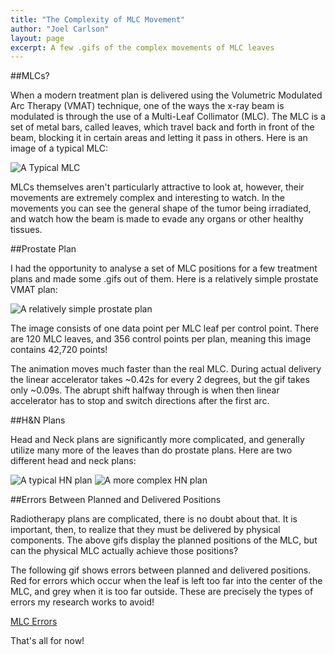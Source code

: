 ```yaml
---
title: "The Complexity of MLC Movement"
author: "Joel Carlson"
layout: page
excerpt: A few .gifs of the complex movements of MLC leaves 
---
```


##MLCs?

When a modern treatment plan is delivered using the Volumetric Modulated Arc Therapy (VMAT) technique, one of the ways the x-ray beam is modulated is through the use of a Multi-Leaf Collimator (MLC).  The MLC is a set of metal bars, called leaves, which travel back and forth in front of the beam, blocking it in certain areas and letting it pass in others. Here is an image of a typical MLC:

<img src="http://i.imgur.com/onD7Z1R.jpg" title="A Typical MLC" />

MLCs themselves aren't particularly attractive to look at, however, their movements are extremely complex and interesting to watch. In the movements you can see the general shape of the tumor being irradiated, and watch how the beam is made to evade any organs or other healthy tissues.

##Prostate Plan 
 
I had the opportunity to analyse a set of MLC positions for a few treatment plans and made some .gifs out of them. Here is a relatively simple prostate VMAT plan:

<img src="http://i.imgur.com/puquDzz.gif" title="A relatively simple prostate plan" />

The image consists of one data point per MLC leaf per control point.  There are 120 MLC leaves, and 356 control points per plan, meaning this image contains 42,720 points! 

The animation moves much faster than the real MLC.  During actual delivery the linear accelerator takes ~0.42s for every 2 degrees, but the gif takes only ~0.09s. The abrupt shift halfway through is when then linear accelerator has to stop and switch directions after the first arc.

##H&N Plans

Head and Neck plans are significantly more complicated, and generally utilize many more of the leaves than do prostate plans. Here are two different head and neck plans:

<img src="http://i.imgur.com/HNHBFU7.gif" title="A typical HN plan" />

<img src="http://i.imgur.com/cVx4iRX.gif" title="A more complex HN plan" />

##Errors Between Planned and Delivered Positions

Radiotherapy plans are complicated, there is no doubt about that. It is important, then, to realize that they must be delivered by physical components. The above gifs display the planned positions of the MLC, but can the physical MLC actually achieve those positions?

The following gif shows errors between planned and delivered positions. Red for errors which occur when the leaf is left too far into the center of the MLC, and grey when it is too far outside. These are precisely the types of errors my research works to avoid!

[MLC Errors](http://i.imgur.com/a85xX6s.gifv)

That's all for now!
